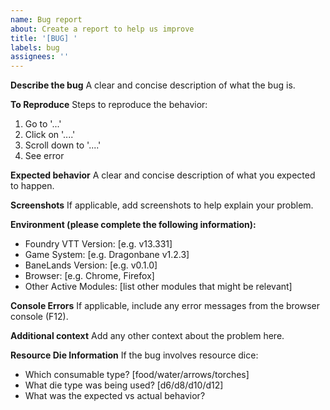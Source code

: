 ```yaml
---
name: Bug report
about: Create a report to help us improve
title: '[BUG] '
labels: bug
assignees: ''
---
```


**Describe the bug**
A clear and concise description of what the bug is.

**To Reproduce**
Steps to reproduce the behavior:

1. Go to '...'
2. Click on '....'
3. Scroll down to '....'
4. See error

**Expected behavior**
A clear and concise description of what you expected to happen.

**Screenshots**
If applicable, add screenshots to help explain your problem.

**Environment (please complete the following information):**

- Foundry VTT Version: [e.g. v13.331]
- Game System: [e.g. Dragonbane v1.2.3]
- BaneLands Version: [e.g. v0.1.0]
- Browser: [e.g. Chrome, Firefox]
- Other Active Modules: [list other modules that might be relevant]

**Console Errors**
If applicable, include any error messages from the browser console (F12).

**Additional context**
Add any other context about the problem here.

**Resource Die Information**
If the bug involves resource dice:

- Which consumable type? [food/water/arrows/torches]
- What die type was being used? [d6/d8/d10/d12]
- What was the expected vs actual behavior?
